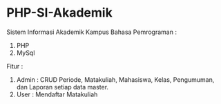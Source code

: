 # PHP-SI-Akademik
Sistem Informasi Akademik Kampus
Bahasa Pemrograman :
1. PHP
2. MySql

Fitur :
1. Admin : CRUD Periode, Matakuliah, Mahasiswa, Kelas, Pengumuman, dan Laporan setiap data master.
2. User : Mendaftar Matakuliah
